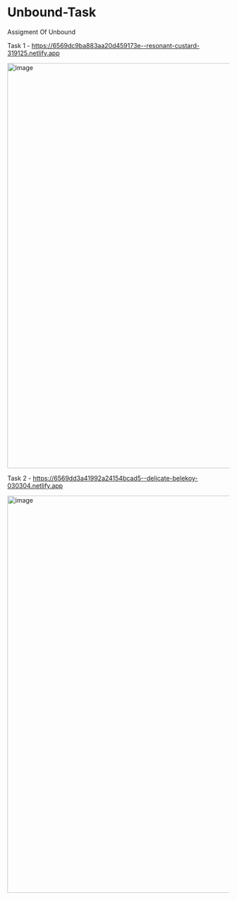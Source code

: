 # Unbound-Task
Assigment Of Unbound

Task 1 - https://6569dc9ba883aa20d459173e--resonant-custard-319125.netlify.app


<img width="917" alt="image" src="https://github.com/Shubh10am/Unbound-Task/assets/89800791/453ebc42-6169-4d44-8b59-56f27867813a">

Task 2 - https://6569dd3a41992a24154bcad5--delicate-belekoy-030304.netlify.app


<img width="899" alt="image" src="https://github.com/Shubh10am/Unbound-Task/assets/89800791/dbdfceab-1614-4758-9690-4d953642f52d">
